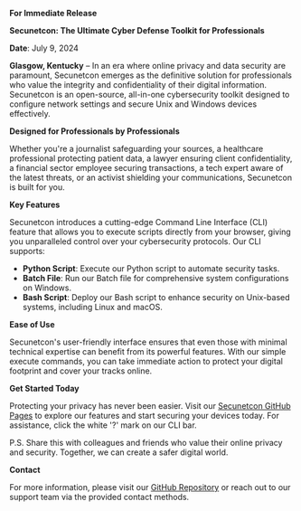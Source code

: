 **For Immediate Release**

**Secunetcon: The Ultimate Cyber Defense Toolkit for Professionals**

**Date**: July 9, 2024

**Glasgow, Kentucky** – In an era where online privacy and data security are paramount, Secunetcon emerges as the definitive solution for professionals who value the integrity and confidentiality of their digital information. Secunetcon is an open-source, all-in-one cybersecurity toolkit designed to configure network settings and secure Unix and Windows devices effectively.

**Designed for Professionals by Professionals**

Whether you're a journalist safeguarding your sources, a healthcare professional protecting patient data, a lawyer ensuring client confidentiality, a financial sector employee securing transactions, a tech expert aware of the latest threats, or an activist shielding your communications, Secunetcon is built for you.

**Key Features**

Secunetcon introduces a cutting-edge Command Line Interface (CLI) feature that allows you to execute scripts directly from your browser, giving you unparalleled control over your cybersecurity protocols. Our CLI supports:
- **Python Script**: Execute our Python script to automate security tasks.
- **Batch File**: Run our Batch file for comprehensive system configurations on Windows.
- **Bash Script**: Deploy our Bash script to enhance security on Unix-based systems, including Linux and macOS.

**Ease of Use**

Secunetcon's user-friendly interface ensures that even those with minimal technical expertise can benefit from its powerful features. With our simple execute commands, you can take immediate action to protect your digital footprint and cover your tracks online.

**Get Started Today**

Protecting your privacy has never been easier. Visit our [Secunetcon GitHub Pages](https://juliusthejules.github.io/secunetcon/) to explore our features and start securing your devices today. For assistance, click the white '?' mark on our CLI bar.

P.S. Share this with colleagues and friends who value their online privacy and security. Together, we can create a safer digital world.

**Contact**

For more information, please visit our [GitHub Repository](https://github.com/juliusthejules/secunetcon) or reach out to our support team via the provided contact methods.
